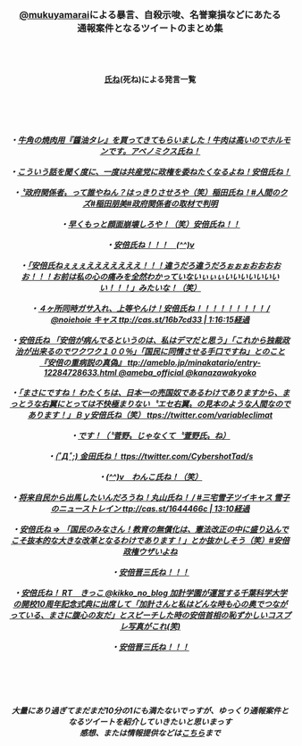 <BR><CENTER>
<BR><H3><a href="https://twitter.com/mukuyamarai">@mukuyamarai</a>による暴言、自殺示唆、名誉棄損などにあたる
<BR>通報案件となるツイートのまとめ集</H3>
<BR>
<BR><H4><a href="https://twitter.com/search?q=%E6%B0%8F%E3%81%AD%7Bfrom%3A%40mukuyamarai&src=recent_search_click">氏ね</a>(死ね)による発言一覧</H4>
<BR><H5><BR>
<BR>・<a href="https://twitter.com/mukuyamarai/status/1112287315504689153">牛角の焼肉用『醤油タレ』を買ってきてもらいました！牛肉は高いのでホルモンです。アベノミクス氏ね！</a><BR>
<BR>・<a href="https://twitter.com/mukuyamarai/status/903638263260299266">こういう話を聞く度に、一度は共産党に政権を委ねたくなるよね！安倍氏ね！</a><BR>
<BR>・<a href="https://twitter.com/mukuyamarai/status/887812366989090816">〝政府関係者〟って誰やねん？はっきりさせろや（笑）稲田氏ね！#人間のクズ#稲田朋美#政府関係者の取材で判明</a><BR>
<BR>・<a href="https://twitter.com/mukuyamarai/status/881854678392225798">早くもっと顔面崩壊しろや！（笑）安倍氏ね！！</a><BR>
<BR>・<a href="https://twitter.com/mukuyamarai/status/879613039162437632">安倍氏ね！！！　(*^^)v</a><BR>
<BR>・<a href="https://twitter.com/mukuyamarai/status/877598626603606016">「安倍氏ねぇぇぇえええええええ！！！違うだろ違うだろぉぉぉおおおおお！！！お前は私の心の痛みを全然わかっていないぃぃぃいいいいいいいい！！！」みたいな！（笑）</a><BR>
<BR>・<a href="https://twitter.com/mukuyamarai/status/876796895586209792">４ヶ所同時ガサ入れ、上等やんけ！安倍氏ね！！！！！！！！！ / @noiehoie キャス ttp://cas.st/16b7cd33 | 1:16:15経過</a><BR>
<BR>・<a href="https://twitter.com/mukuyamarai/status/876701675402035201">安倍氏ね 「安倍が病んでるというのは、私はデマだと思う」「これから独裁政治が出来るのでワクワク１００％」「国民に同情させる手口ですね」とのこと 『安倍の重病説の真偽』 ttp://ameblo.jp/minakatario/entry-12284728633.html @ameba_official @kanazawakyoko</a><BR>
<BR>・<a href="https://twitter.com/mukuyamarai/status/872011679936241664">「まさにですね！ わたくちは、日本一の売国奴であるわけでありますから、まっとうな右翼にとっては不快極まりない〝エセ右翼〟の見本のような人間なのであります！」Ｂｙ安倍氏ね（笑） ttps://twitter.com/variableclimat</a><BR>
<BR>・<a href="https://twitter.com/mukuyamarai/status/867440788543750144">です！（〝菅野〟じゃなくて〝萱野氏〟ね）</a><BR>
<BR>・<a href="https://twitter.com/mukuyamarai/status/865909316259151872">(ﾟДﾟ;)  金田氏ね！ ttps://twitter.com/CybershotTad/s</a><BR>
<BR>・<a href="https://twitter.com/mukuyamarai/status/865584753910480896">(*^^)v　わんこ氏ね！（笑）</a><BR>
<BR>・<a href="https://twitter.com/mukuyamarai/status/865548211154440192">将来自民から出馬したいんだろうね！丸山氏ね！ / #三宅雪子ツイキャス 雪子のニューストレイン ttp://cas.st/1644466c | 13:10経過</a><BR>
<BR>・<a href="https://twitter.com/mukuyamarai/status/860428285691297792">安倍氏ね ⇒ 「国民のみなさん！教育の無償化は、憲法改正の中に盛り込んでこそ抜本的な大きな改革となるわけであります！」とか抜かしそう（笑）#安倍政権ウザいよね</a><BR>
<BR>・<a href="https://twitter.com/mukuyamarai/status/852760060560199683">安倍晋三氏ね！！！</a><BR>
<BR>・<a href="https://twitter.com/mukuyamarai/status/849590947583213568">安倍氏ね！ RT　きっこ @kikko_no_blog 加計学園が運営する千葉科学大学の開校10周年記念式典に出席して「加計さんと私はどんな時も心の奥でつながっている、まさに腹心の友だ」とスピーチした時の安倍首相の恥ずかしいコスプレ写真がこれ(笑)</a><BR>
<BR>・<a href="https://twitter.com/mukuyamarai/status/852280392216231936">安倍晋三氏ね！！！</a><BR>
<BR></H5>
<BR><BR><H5>大量にあり過ぎてまだまだ10分の1にも満たないでっすが、ゆっくり通報案件となるツイートを紹介していきたいと思いまっす
<BR>感想、または情報提供などは<a href="https://gab.com/gomibae10008">こちら</a>まで<H5>
